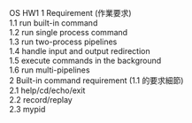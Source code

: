 OS HW1
1 Requirement (作業要求)  
1.1 run built-in command  
1.2 run single process command  
1.3 run two-process pipelines  
1.4 handle input and output redirection  
1.5 execute commands in the background  
1.6 run multi-pipelines  
2 Built-in command requirement (1.1 的要求細節)  
2.1 help/cd/echo/exit  
2.2 record/replay  
2.3 mypid  
